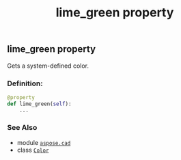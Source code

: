 ﻿---
title: lime_green property
second_title: Aspose.CAD for Python via .NET API References
description: 
type: docs
weight: 980
url: /python-net/aspose.cad/color/lime_green/
is_root: false
---

## lime_green property


Gets a system-defined color.
### Definition:
```python
@property
def lime_green(self):
    ...
```

### See Also
* module [`aspose.cad`](../../)
* class [`Color`](/cad/python-net/aspose.cad/color)
